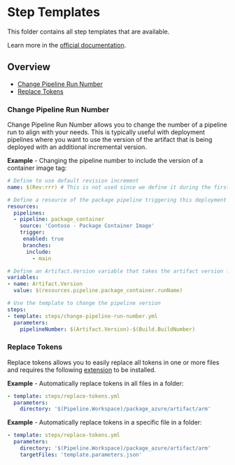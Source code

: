 # Step Templates

This folder contains all step templates that are available.

Learn more in the [official documentation](https://docs.microsoft.com/en-us/azure/devops/pipelines/yaml-schema?view=azure-devops&tabs=schema%2Cparameter-schema#step-templates).

## Overview

- [Change Pipeline Run Number](#change-pipeline-run-number)
- [Replace Tokens](#replace-tokens)

### Change Pipeline Run Number

Change Pipeline Run Number allows you to change the number of a pipeline run to align with your needs. This is typically useful with deployment pipelines where you want to use the version of the artifact that is being deployed with an additional incremental version.

**Example** - Changing the pipeline number to include the version of a container image tag:

```yaml
# Define to use default revision increment
name: $(Rev:rrr) # This is not used since we define it during the first stage

# Define a resource of the package pipeline triggering this deployment
resources:
  pipelines:
  - pipeline: package_container
    source: 'Contoso - Package Container Image'
    trigger:
     enabled: true
     branches:
      include:
        - main

# Define an Artifact.Version variable that takes the artifact version from the package pipeline
variables:
- name: Artifact.Version
  value: $(resources.pipeline.package_container.runName)

# Use the template to change the pipeline version
steps:
- template: steps/change-pipeline-run-number.yml
  parameters:
    pipelineNumber: $(Artifact.Version)-$(Build.BuildNumber)
```

### Replace Tokens

Replace tokens allows you to easily replace all tokens in one or more files and requires the following [extension](https://marketplace.visualstudio.com/items?itemName=qetza.replacetokens) to be installed.

**Example** - Automatically replace tokens in all files in a folder:

```yaml
- template: steps/replace-tokens.yml
  parameters:
    directory: '$(Pipeline.Workspace)/package_azure/artifact/arm'
```

**Example** - Automatically replace tokens in a specific file in a folder:

```yaml
- template: steps/replace-tokens.yml
  parameters:
    directory: '$(Pipeline.Workspace)/package_azure/artifact/arm'
    targetFiles: 'template.parameters.json'
```
